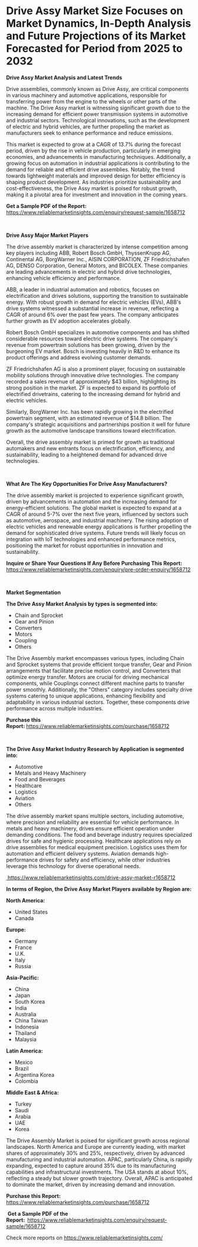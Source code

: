 <p><h1>Drive Assy Market Size Focuses on Market Dynamics, In-Depth Analysis and Future Projections of its Market Forecasted for Period from 2025 to 2032</h1></p><p><strong>Drive Assy Market Analysis and Latest Trends</strong></p>
<p><p>Drive assemblies, commonly known as Drive Assy, are critical components in various machinery and automotive applications, responsible for transferring power from the engine to the wheels or other parts of the machine. The Drive Assy market is witnessing significant growth due to the increasing demand for efficient power transmission systems in automotive and industrial sectors. Technological innovations, such as the development of electric and hybrid vehicles, are further propelling the market as manufacturers seek to enhance performance and reduce emissions.</p><p>This market is expected to grow at a CAGR of 13.7% during the forecast period, driven by the rise in vehicle production, particularly in emerging economies, and advancements in manufacturing techniques. Additionally, a growing focus on automation in industrial applications is contributing to the demand for reliable and efficient drive assemblies. Notably, the trend towards lightweight materials and improved design for better efficiency is shaping product development. As industries prioritize sustainability and cost-effectiveness, the Drive Assy market is poised for robust growth, making it a pivotal area for investment and innovation in the coming years.</p></p>
<p><strong>Get a Sample PDF of the Report:&nbsp;</strong> <a href="https://www.reliablemarketinsights.com/enquiry/request-sample/1658712?utm_campaign=2443&utm_medium=2&utm_source=Github&utm_content=ia&utm_term=17022025&utm_id=drive-assy">https://www.reliablemarketinsights.com/enquiry/request-sample/1658712</a></p>
<p>&nbsp;</p>
<p><strong>Drive Assy Major Market Players</strong></p>
<p><p>The drive assembly market is characterized by intense competition among key players including ABB, Robert Bosch GmbH, ThyssenKrupp AG, Continental AG, BorgWarner Inc., AISIN CORPORATION, ZF Friedrichshafen AG, DENSO Corporation, General Motors, and BICOLEX. These companies are leading advancements in electric and hybrid drive technologies, enhancing vehicle efficiency and performance.</p><p>ABB, a leader in industrial automation and robotics, focuses on electrification and drives solutions, supporting the transition to sustainable energy. With robust growth in demand for electric vehicles (EVs), ABB's drive systems witnessed a substantial increase in revenue, reflecting a CAGR of around 6% over the past few years. The company anticipates further growth as EV adoption accelerates globally.</p><p>Robert Bosch GmbH specializes in automotive components and has shifted considerable resources toward electric drive systems. The company's revenue from powertrain solutions has been growing, driven by the burgeoning EV market. Bosch is investing heavily in R&D to enhance its product offerings and address evolving customer demands.</p><p>ZF Friedrichshafen AG is also a prominent player, focusing on sustainable mobility solutions through innovative drive technologies. The company recorded a sales revenue of approximately $43 billion, highlighting its strong position in the market. ZF is expected to expand its portfolio of electrified drivetrains, catering to the increasing demand for hybrid and electric vehicles.</p><p>Similarly, BorgWarner Inc. has been rapidly growing in the electrified powertrain segment, with an estimated revenue of $14.8 billion. The company's strategic acquisitions and partnerships position it well for future growth as the automotive landscape transitions toward electrification.</p><p>Overall, the drive assembly market is primed for growth as traditional automakers and new entrants focus on electrification, efficiency, and sustainability, leading to a heightened demand for advanced drive technologies.</p></p>
<p>&nbsp;</p>
<p><strong>What Are The Key Opportunities For Drive Assy Manufacturers?</strong></p>
<p><p>The drive assembly market is projected to experience significant growth, driven by advancements in automation and the increasing demand for energy-efficient solutions. The global market is expected to expand at a CAGR of around 5-7% over the next five years, influenced by sectors such as automotive, aerospace, and industrial machinery. The rising adoption of electric vehicles and renewable energy applications is further propelling the demand for sophisticated drive systems. Future trends will likely focus on integration with IoT technologies and enhanced performance metrics, positioning the market for robust opportunities in innovation and sustainability.</p></p>
<p><strong>Inquire or Share Your Questions If Any Before Purchasing This Report:</strong> <a href="https://www.reliablemarketinsights.com/enquiry/pre-order-enquiry/1658712?utm_campaign=2443&utm_medium=2&utm_source=Github&utm_content=ia&utm_term=17022025&utm_id=drive-assy">https://www.reliablemarketinsights.com/enquiry/pre-order-enquiry/1658712</a></p>
<p>&nbsp;</p>
<p><strong>Market Segmentation</strong></p>
<p><strong>The Drive Assy Market Analysis by types is segmented into:</strong></p>
<p><ul><li>Chain and Sprocket</li><li>Gear and Pinion</li><li>Converters</li><li>Motors</li><li>Coupling</li><li>Others</li></ul></p>
<p><p>The Drive Assembly market encompasses various types, including Chain and Sprocket systems that provide efficient torque transfer, Gear and Pinion arrangements that facilitate precise motion control, and Converters that optimize energy transfer. Motors are crucial for driving mechanical components, while Couplings connect different machine parts to transfer power smoothly. Additionally, the "Others" category includes specialty drive systems catering to unique applications, enhancing flexibility and adaptability in various industrial sectors. Together, these components drive performance across multiple industries.</p></p>
<p><strong>Purchase this Report:&nbsp;</strong><a href="https://www.reliablemarketinsights.com/purchase/1658712?utm_campaign=2443&utm_medium=2&utm_source=Github&utm_content=ia&utm_term=17022025&utm_id=drive-assy">https://www.reliablemarketinsights.com/purchase/1658712</a></p>
<p>&nbsp;</p>
<p><strong>The Drive Assy Market Industry Research by Application is segmented into:</strong></p>
<p><ul><li>Automotive</li><li>Metals and Heavy Machinery</li><li>Food and Beverages</li><li>Healthcare</li><li>Logistics</li><li>Aviation</li><li>Others</li></ul></p>
<p><p>The drive assembly market spans multiple sectors, including automotive, where precision and reliability are essential for vehicle performance. In metals and heavy machinery, drives ensure efficient operation under demanding conditions. The food and beverage industry requires specialized drives for safe and hygienic processing. Healthcare applications rely on drive assemblies for medical equipment precision. Logistics uses them for automation and efficient delivery systems. Aviation demands high-performance drives for safety and efficiency, while other industries leverage this technology for diverse operational needs.</p></p>
<p><a href="https://www.reliablemarketinsights.com/drive-assy-market-r1658712?utm_campaign=2443&utm_medium=2&utm_source=Github&utm_content=ia&utm_term=17022025&utm_id=drive-assy">&nbsp;https://www.reliablemarketinsights.com/drive-assy-market-r1658712</a></p>
<p><strong>In terms of Region, the Drive Assy Market Players available by Region are:</strong></p>
<p>
    <p> <strong> North America: </strong>
        <ul>
            <li>United States</li>
            <li>Canada</li>
        </ul>
        </p> 
    <p> <strong> Europe: </strong>
        <ul>
            <li>Germany</li>
            <li>France</li>
            <li>U.K.</li>
            <li>Italy</li>
            <li>Russia</li>
        </ul>
        </p> 
    <p> <strong> Asia-Pacific: </strong>
        <ul>
            <li>China</li>
            <li>Japan</li>
            <li>South Korea</li>
            <li>India</li>
            <li>Australia</li>
            <li>China Taiwan</li>
            <li>Indonesia</li>
            <li>Thailand</li>
            <li>Malaysia</li>
        </ul>
        </p> 
    <p> <strong> Latin America: </strong>
        <ul>
            <li>Mexico</li>
            <li>Brazil</li>
            <li>Argentina Korea</li>
            <li>Colombia</li>
        </ul>
        </p> 
    <p> <strong> Middle East & Africa: </strong>
        <ul>
            <li>Turkey</li>
            <li>Saudi</li>
            <li>Arabia</li>
            <li>UAE</li>
            <li>Korea</li>
        </ul>
    </p>
    </p>
<p><p>The Drive Assembly Market is poised for significant growth across regional landscapes. North America and Europe are currently leading, with market shares of approximately 30% and 25%, respectively, driven by advanced manufacturing and industrial automation. APAC, particularly China, is rapidly expanding, expected to capture around 35% due to its manufacturing capabilities and infrastructural investments. The USA stands at about 10%, reflecting a steady but slower growth trajectory. Overall, APAC is anticipated to dominate the market, driven by increasing demand and innovation.</p></p>
<p><strong>Purchase this Report: </strong><a href="https://www.reliablemarketinsights.com/purchase/1658712?utm_campaign=2443&utm_medium=2&utm_source=Github&utm_content=ia&utm_term=17022025&utm_id=drive-assy">https://www.reliablemarketinsights.com/purchase/1658712</a></p>
<p>&nbsp;<strong>Get a Sample PDF of the Report:&nbsp;&nbsp;</strong><a href="https://www.reliablemarketinsights.com/enquiry/request-sample/1658712?utm_campaign=2443&utm_medium=2&utm_source=Github&utm_content=ia&utm_term=17022025&utm_id=drive-assy">https://www.reliablemarketinsights.com/enquiry/request-sample/1658712</a></p>
<p><strong></strong></p>
<p>Check more reports on <a href="https://www.reliablemarketinsights.com/?utm_campaign=2443&utm_medium=2&utm_source=Github&utm_content=ia&utm_term=17022025&utm_id=drive-assy">https://www.reliablemarketinsights.com/</a></p>